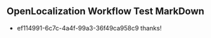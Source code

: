 ## OpenLocalization Workflow Test MarkDown
* ef114991-6c7c-4a4f-99a3-36f49ca958c9 thanks!

<!--HONumber=Jul16_HO2-->


